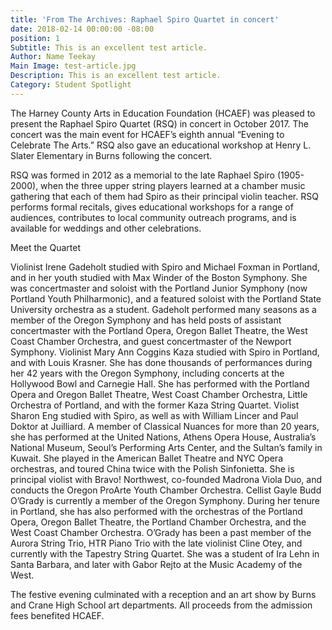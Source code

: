 ```yaml
---
title: 'From The Archives: Raphael Spiro Quartet in concert'
date: 2018-02-14 00:00:00 -08:00
position: 1
Subtitle: This is an excellent test article.
Author: Name Teekay
Main Image: test-article.jpg
Description: This is an excellent test article.
Category: Student Spotlight
---
```


The Harney County Arts in Education Foundation (HCAEF) was pleased to present the Raphael Spiro Quartet (RSQ) in concert in October 2017. The concert was the main event for HCAEF’s eighth annual “Evening to Celebrate The Arts.” RSQ also gave an educational workshop at Henry L. Slater Elementary in Burns following the concert.

RSQ was formed in 2012 as a memorial to the late Raphael Spiro (1905-2000), when the three upper string players learned at a chamber music gathering that each of them had Spiro as their principal violin teacher. RSQ performs formal recitals, gives educational workshops for a range of audiences, contributes to local community outreach programs, and is available for weddings and other celebrations.

Meet the Quartet

Violinist Irene Gadeholt studied with Spiro and Michael Foxman in Portland, and in her youth studied with Max Winder of the Boston Symphony. She was concertmaster and soloist with the Portland Junior Symphony (now Portland Youth Philharmonic), and a featured soloist with the Portland State University orchestra as a student. Gadeholt performed many seasons as a member of the Oregon Symphony and has held posts of assistant concertmaster with the Portland Opera, Oregon Ballet Theatre, the West Coast Chamber Orchestra, and guest concertmaster of the Newport Symphony.
Violinist Mary Ann Coggins Kaza studied with Spiro in Portland, and with Louis Krasner. She has done thousands of performances during her 42 years with the Oregon Symphony, including concerts at the Hollywood Bowl and Carnegie Hall. She has performed with the Portland Opera and Oregon Ballet Theatre, West Coast Chamber Orchestra, Little Orchestra of Portland, and with the former Kaza String Quartet.
Violist Sharon Eng studied with Spiro, as well as with William Lincer and Paul Doktor at Juilliard. A member of Classical Nuances for more than 20 years, she has performed at the United Nations, Athens Opera House, Australia’s National Museum, Seoul’s Performing Arts Center, and the Sultan’s family in Kuwait. She played in the American Ballet Theatre and NYC Opera orchestras, and toured China twice with the Polish Sinfonietta. She is principal violist with Bravo! Northwest, co-founded Madrona Viola Duo, and conducts the Oregon ProArte Youth Chamber Orchestra.
Cellist Gayle Budd O’Grady is currently a member of the Oregon Symphony. During her tenure in Portland, she has also performed with the orchestras of the Portland Opera, Oregon Ballet Theatre, the Portland Chamber Orchestra, and the West Coast Chamber Orchestra. O’Grady has been a past member of the Aurora String Trio, HTR Piano Trio with the late violinist Cline Otey, and currently with the Tapestry String Quartet. She was a student of Ira Lehn in Santa Barbara, and later with Gabor Rejto at the Music Academy of the West.

The festive evening culminated with a reception and an art show by Burns and Crane High School art departments. All proceeds from the admission fees benefited HCAEF.
